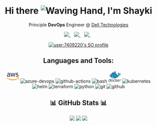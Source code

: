 <h1 align='center'>
  Hi there <img src="https://raw.githubusercontent.com/Tarikul-Islam-Anik/Animated-Fluent-Emojis/master/Emojis/Hand%20gestures/Waving%20Hand.png" alt="Waving Hand" width="41" height="41" />, I'm Shayki
</h1>

<p align='center'>
  Principle <b>DevOps</b> Engineer @ <a href="https://dell.com/">Dell Technologies</a>
</p>
  
<p align='center'>
  
  <a href="https://www.linkedin.com/in/shaykiabramczyk/" target="_blank" >
    <img src="https://img.shields.io/badge/linkedin-%230077B5.svg?&style=for-the-badge&logo=linkedin&logoColor=white" />
  </a>&nbsp;&nbsp;
    <a href="https://medium.com/@shayki5" target="_blank">
    <img src="https://img.shields.io/badge/medium-%2312100E.svg?&style=for-the-badge&logo=medium&logoColor=white" />
  </a>&nbsp;&nbsp;
  <a href="[https://medium.com/@shayki5](https://twitter.com/ShaykiAbramczyk)" target="_blank">
    <img src="https://img.shields.io/badge/twitter-follow%20me-%231DA1F2.svg?&style=for-the-badge&logo=twitter" />  
  </a>&nbsp;&nbsp;
</p>

<p align='center'>
  <a href="https://github.com/johannchopin/stackoverflow-readme-profile">
    <img src="https://stackoverflow-readme-profile.johannchopin.fr/profile-small/7409220?theme=cobalt" alt="user:7409220's SO profile">
  </a>
</p>

<h2 align="center">Languages and Tools:</h2>
  <p align="center"> <img src="https://raw.githubusercontent.com/devicons/devicon/master/icons/amazonwebservices/amazonwebservices-original-wordmark.svg" alt="aws" width="40" height="40"/>
  <img src="https://encrypted-tbn0.gstatic.com/images?q=tbn:ANd9GcSktBA62mNYdofReJLwfcCT3qxY1FaThxANpg&s" alt="azure-devops" width="40" height="40"/>
  <img src=https://encrypted-tbn0.gstatic.com/images?q=tbn:ANd9GcS05vpEdPSz5QnpMNl4OiCfG1jHutpt3v7Ucw&s" alt="github-actions" width="40" height="40"/>
  <img src="https://www.vectorlogo.zone/logos/gnu_bash/gnu_bash-icon.svg" alt="bash" width="40" height="40"/> 
  <img src="https://raw.githubusercontent.com/devicons/devicon/master/icons/docker/docker-original-wordmark.svg" alt="docker" width="40" height="40"/>
  <img src="https://www.vectorlogo.zone/logos/kubernetes/kubernetes-icon.svg" alt="kubernetes" width="40" height="40"/>
  <img src="https://miro.medium.com/v2/resize:fit:256/1*C9_DRETsaoPtMde_w71I_A.png" alt="helm" width="40" height="40"/>
  <img src="https://static-00.iconduck.com/assets.00/terraform-icon-1803x2048-hodrzd3t.png" alt="terraform" width="40" height="40"/>
  <img src="https://upload.wikimedia.org/wikipedia/commons/thumb/0/0a/Python.svg/2048px-Python.svg.png" alt="python" width="40" height="40"/>
  <img src="https://encrypted-tbn0.gstatic.com/images?q=tbn:ANd9GcTFT1MO4Ln0Ynz4VKkD2EDyylsYzoVg1d8FiQ&s" alt="git" width="40" height="40"/>
  <img src="https://encrypted-tbn0.gstatic.com/images?q=tbn:ANd9GcTV0TtaTbg9dT7tqx_qxhQFC4ul9meZdIW9MQ&s" alt="github" width="40" height="40"/>
</p>


<h2 align='center'>
  📊 GitHub Stats 📊
</h2>
<p align='center'>
<img align="center" src="https://github-readme-stats-two-sand-87.vercel.app/api?username=shayki5&count_private=true&show_icons=true&hide_rank=false&theme=solarized-light&show=reviews" />
<img align="center" src="https://github-readme-stats-two-sand-87.vercel.app/api/top-langs/?username=shayki5&layout=donut&theme=solarized-light&size_weight=0&count_weight=1" />
<img align="center" src="https://github-profile-trophy.vercel.app/?username=shayki5&theme=flat&column=-1&margin-w=10" />
</p>
